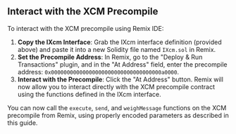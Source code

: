 ## Interact with the XCM Precompile

To interact with the XCM precompile using Remix IDE:

1. **Copy the IXcm Interface**: Grab the IXcm interface definition (provided above) and paste it into a new Solidity file named `IXcm.sol` in Remix.
2. **Set the Precompile Address**: In Remix, go to the "Deploy & Run Transactions" plugin, and in the "At Address" field, enter the precompile address: `0x00000000000000000000000000000000000a0000`.
3. **Interact with the Precompile**: Click the "At Address" button. Remix will now allow you to interact directly with the XCM precompile contract using the functions defined in the IXcm interface.

You can now call the `execute`, `send`, and `weighMessage` functions on the XCM precompile from Remix, using properly encoded parameters as described in this guide. 